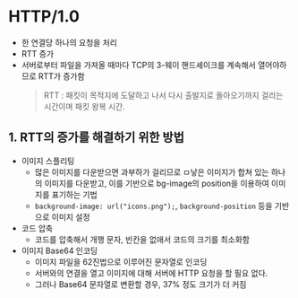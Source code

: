 # HTTP/1.0

- 한 연결당 하나의 요청을 처리
- RTT 증가
- 서버로부터 파일을 가져올 때마다 TCP의 3-웨이 핸드셰이크를 계속해서 열어야하므로 RTT가 증가함
  > RTT : 패킷이 목적지에 도달하고 나서 다시 출발지로 돌아오기까지 걸리는 시간이며 패킷 왕복 시간.

## 1. RTT의 증가를 해결하기 위한 방법

- 이미지 스플리팅
  - 많은 이미지를 다운받으면 과부하가 걸리므로 ㅁ낳은 이미지가 합쳐 있는 하나의 이미지를 다운받고, 이를 기반으로 bg-image의 position을 이용하여 이미지를 표기하는 기법
  - `background-image: url("icons.png");`, `background-position` 등을 기반으로 이미지 설정
- 코드 압축
  - 코드를 압축해서 개행 문자, 빈칸을 없애서 코드의 크기를 최소화함
- 이미지 Base64 인코딩
  - 이미지 파일을 62진법으로 이루어진 문자열로 인코딩
  - 서버와의 연결을 열고 이미지에 대해 서버에 HTTP 요청을 할 필요 없다.
  - 그러나 Base64 문자열로 변환할 경우, 37% 정도 크기가 더 커짐
